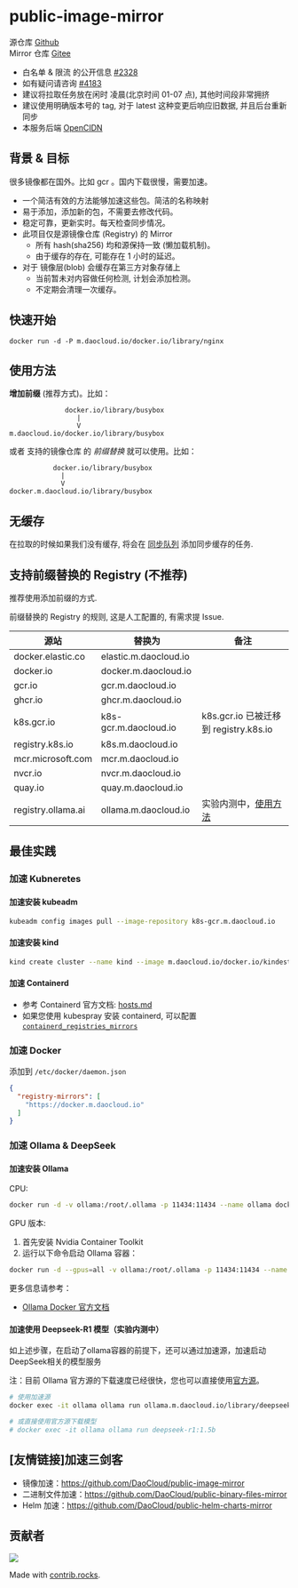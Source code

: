 # public-image-mirror

源仓库 [Github](https://github.com/DaoCloud/public-image-mirror)  
Mirror 仓库 [Gitee](https://gitee.com/daocloud/public-image-mirror)  

- 白名单 & 限流 的公开信息 [#2328](https://github.com/DaoCloud/public-image-mirror/issues/2328)
- 如有疑问请咨询 [#4183](https://github.com/DaoCloud/public-image-mirror/issues/4183)
- 建议将拉取任务放在闲时 凌晨(北京时间 01-07 点), 其他时间段非常拥挤
- 建议使用明确版本号的 tag, 对于 latest 这种变更后响应旧数据, 并且后台重新同步
- 本服务后端 [OpenCIDN](https://github.com/OpenCIDN)

## 背景 & 目标

很多镜像都在国外。比如 gcr 。国内下载很慢，需要加速。

* 一个简洁有效的方法能够加速这些包。简洁的名称映射
* 易于添加，添加新的包，不需要去修改代码。
* 稳定可靠，更新实时。每天检查同步情况。
* 此项目仅是源镜像仓库 (Registry) 的 Mirror
  * 所有 hash(sha256) 均和源保持一致 (懒加载机制)。
  * 由于缓存的存在, 可能存在 1 小时的延迟。
* 对于 镜像层(blob) 会缓存在第三方对象存储上
  * 当前暂未对内容做任何检测, 计划会添加检测。
  * 不定期会清理一次缓存。

## 快速开始

```
docker run -d -P m.daocloud.io/docker.io/library/nginx
```
## 使用方法

**增加前缀** (推荐方式)。比如：

``` log
              docker.io/library/busybox
                 |
                 V
m.daocloud.io/docker.io/library/busybox
```

或者 支持的镜像仓库 的 *前缀替换* 就可以使用。比如：

``` log
           docker.io/library/busybox
             |
             V
docker.m.daocloud.io/library/busybox
```

## 无缓存

在拉取的时候如果我们没有缓存, 将会在 [同步队列](https://queue.m.daocloud.io/status/) 添加同步缓存的任务.

## 支持前缀替换的 Registry (不推荐)

推荐使用添加前缀的方式.

前缀替换的 Registry 的规则, 这是人工配置的, 有需求提 Issue.

| 源站               | 替换为                | 备注                                           |
| ------------------ | --------------------- | ---------------------------------------------- |
| docker.elastic.co  | elastic.m.daocloud.io |                                                |
| docker.io          | docker.m.daocloud.io  |                                                |
| gcr.io             | gcr.m.daocloud.io     |                                                |
| ghcr.io            | ghcr.m.daocloud.io    |                                                |
| k8s.gcr.io         | k8s-gcr.m.daocloud.io | k8s.gcr.io 已被迁移到 registry.k8s.io          |
| registry.k8s.io    | k8s.m.daocloud.io     |                                                |
| mcr.microsoft.com  | mcr.m.daocloud.io     |                                                |
| nvcr.io            | nvcr.m.daocloud.io    |                                                |
| quay.io            | quay.m.daocloud.io    |                                                |
| registry.ollama.ai | ollama.m.daocloud.io  | 实验内测中，[使用方法](#加速-ollama--deepseek) |

## 最佳实践

### 加速 Kubneretes

#### 加速安装 kubeadm
``` bash
kubeadm config images pull --image-repository k8s-gcr.m.daocloud.io
```

#### 加速安装 kind

``` bash
kind create cluster --name kind --image m.daocloud.io/docker.io/kindest/node:v1.22.1
``` 

#### 加速 Containerd

* 参考 Containerd 官方文档: [hosts.md](https://github.com/containerd/containerd/blob/main/docs/hosts.md#registry-host-namespace)
* 如果您使用 kubespray 安装 containerd, 可以配置 [`containerd_registries_mirrors`](https://github.com/kubernetes-sigs/kubespray/blob/master/docs/CRI/containerd.md#containerd-config)

### 加速 Docker

添加到 `/etc/docker/daemon.json`
``` json
{
  "registry-mirrors": [
    "https://docker.m.daocloud.io"
  ]
}
```

### 加速 Ollama & DeepSeek

#### 加速安装 Ollama

CPU:
```bash
docker run -d -v ollama:/root/.ollama -p 11434:11434 --name ollama docker.m.daocloud.io/ollama/ollama
```

GPU 版本:
1. 首先安装 Nvidia Container Toolkit
2. 运行以下命令启动 Ollama 容器：

```bash
docker run -d --gpus=all -v ollama:/root/.ollama -p 11434:11434 --name ollama docker.m.daocloud.io/ollama/ollama
```

更多信息请参考：
* [Ollama Docker 官方文档](https://ollama.com/blog/ollama-is-now-available-as-an-official-docker-image)

#### 加速使用 Deepseek-R1 模型（实验内测中）

如上述步骤，在启动了ollama容器的前提下，还可以通过加速源，加速启动DeepSeek相关的模型服务

注：目前 Ollama 官方源的下载速度已经很快，您也可以直接使用[官方源](https://ollama.com/library/deepseek-r1:1.5b)。

```bash
# 使用加速源
docker exec -it ollama ollama run ollama.m.daocloud.io/library/deepseek-r1:1.5b

# 或直接使用官方源下载模型
# docker exec -it ollama ollama run deepseek-r1:1.5b
```

## [友情链接]加速三剑客

* 镜像加速：https://github.com/DaoCloud/public-image-mirror
* 二进制文件加速：https://github.com/DaoCloud/public-binary-files-mirror
* Helm 加速：https://github.com/DaoCloud/public-helm-charts-mirror


## 贡献者

<a href="https://github.com/DaoCloud/public-image-mirror/graphs/contributors">
  <img src="https://contrib.rocks/image?repo=DaoCloud/public-image-mirror" />
</a>

Made with [contrib.rocks](https://contrib.rocks).
